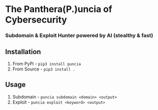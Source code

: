 #  The Panthera(P.)uncia of Cybersecurity 
### Subdomain & Exploit Hunter powered by AI (stealthy & fast) 

## Installation
1. From PyPi - `pip3 install puncia`
2. From Source - `pip3 install .`<br>

## Usage
1. Subdomain - `puncia subdomain <domain> <output>`
2. Exploit - `puncia exploit <keyword> <output>`<br>